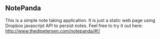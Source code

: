 NotePanda
---

This is a simple note taking application. It is just a static web page
using Dropbox javascript API to persist notes. Feel free to try it out
here: http://www.thedjpetersen.com/notepanda/#!/
